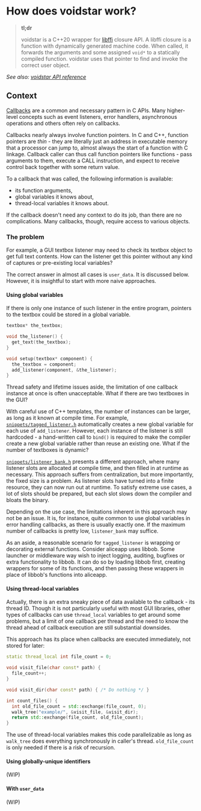 # How does voidstar work?

> **tl;dr**
>
> voidstar is a C++20 wrapper for [libffi](https://sourceware.org/libffi/) closure API. A libffi closure is a function with dynamically generated machine code. When called, it forwards the arguments and some assigned `void*` to a statically compiled function. voidstar uses that pointer to find and invoke the correct user object.

_See also: [voidstar API reference](reference.md)_

## Context

[Callbacks](https://en.wikipedia.org/wiki/Callback_(computer_programming)) are a common and necessary pattern in C APIs. Many higher-level concepts such as event listeners, error handlers, asynchronous operations and others often rely on callbacks.

Callbacks nearly always involve function pointers. In C and C++, function pointers are _thin_ - they are literally just an address in executable memory that a processor can jump to, almost always the start of a function with C linkage. Callback caller can thus call function pointers like functions - pass arguments to them, execute a CALL instruction, and expect to receive control back together with some return value.

To a callback that was called, the following information is available:
- its function arguments,
- global variables it knows about,
- thread-local variables it knows about.

If the callback doesn't need any context to do its job, than there are no complications. Many callbacks, though, require access to various objects.

### The problem

For example, a GUI textbox listener may need to check its textbox object to get full text contents. How can the listener get this pointer without any kind of captures or pre-existing local variables?

The correct answer in almost all cases is `user_data`. It is discussed below. However, it is insightful to start with more naive approaches.

#### Using global variables

If there is only one instance of such listener in the entire program, pointers to the textbox could be stored in a global variable.

```c++
textbox* the_textbox;

void the_listener() {
  get_text(the_textbox);
}

void setup(textbox* component) {
  the_textbox = component;
  add_listener(component, &the_listener);
}
```

Thread safety and lifetime issues aside, the limitation of one callback instance at once is often unacceptable. What if there are two textboxes in the GUI?

With careful use of C++ templates, the number of instances can be larger, as long as it known at compile time. For example, [`snippets/tagged_listener.h`](snippets/tagged_listener.h) automatically creates a new global variable for each use of `add_listener`. However, each instance of the listener is still hardcoded - a hand-written call to `bind()` is required to make the compiler create a new global variable rather than reuse an existing one. What if the number of textboxes is dynamic?

[`snippets/listener_bank.h`](snippets/listener_bank.h) presents a different approach, where many listener slots are allocated at compile time, and then filled in at runtime as necessary. This approach suffers from centralization, but more importantly, the fixed size is a problem. As listener slots have turned into a finite resource, they can now run out at runtime. To satisfy extreme use cases, a lot of slots should be prepared, but each slot slows down the compiler and bloats the binary.

Depending on the use case, the limitations inherent in this approach may not be an issue. It is, for instance, quite common to use global variables in error handling callbacks, as there is usually exactly one. If the maximum number of callbacks is pretty low, `listener_bank` may suffice.

As an aside, a reasonable scenario for `tagged_listener` is wrapping or decorating external functions. Consider aliceapp uses libbob. Some launcher or middleware way wish to inject logging, auditing, bugfixes or extra functionality to libbob. It can do so by loading libbob first, creating wrappers for some of its functions, and then passing these wrappers in place of libbob's functions into aliceapp.

#### Using thread-local variables

Actually, there is an extra sneaky piece of data available to the callback - its thread ID. Though it is not particularly useful with most GUI libraries, other types of callbacks can use `thread_local` variables to get around some problems, but a limit of one callback per thread and the need to know the thread ahead of callback execution are still substantial downsides.

This approach has its place when callbacks are executed immediately, not stored for later:

```c++
static thread_local int file_count = 0;

void visit_file(char const* path) {
  file_count++;
}

void visit_dir(char const* path) { /* Do nothing */ }

int count_files() {
  int old_file_count = std::exchange(file_count, 0);
  walk_tree("example/", &visit_file, &visit_dir);
  return std::exchange(file_count, old_file_count);
}
```

The use of thread-local variables makes this code parallelizable as long as `walk_tree` does everything synchronously in caller's thread. `old_file_count` is only needed if there is a risk of recursion.

#### Using globally-unique identifiers

(WIP)

#### With `user_data`

(WIP)
